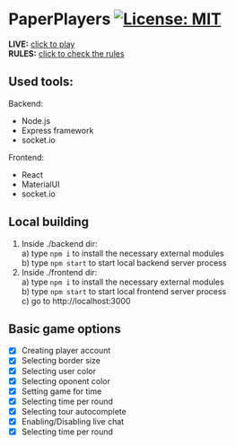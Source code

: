 # PaperPlayers [![License: MIT](https://img.shields.io/badge/License-MIT-green.svg)](https://opensource.org/licenses/MIT)

**LIVE:** [click to play](https://paperplayers-dbe31.web.app)
<br>**RULES:** [click to check the rules](https://pl.wikipedia.org/wiki/Pi%C5%82karzyki_na_kartce)

## Used tools:
Backend:
- Node.js
- Express framework
- socket.io

Frontend:
- React
- MaterialUI
- socket.io

## Local building
1. Inside ./backend dir:
<br>a) type `npm i` to install the necessary external modules
<br>b) type `npm start` to start local backend server process
2. Inside ./frontend dir:
<br>a) type `npm i` to install the necessary external modules
<br>b) type `npm start` to start local frontend server process
<br>c) go to http://localhost:3000

## Basic game options
- [x] Creating player account
- [x] Selecting border size
- [x] Selecting user color
- [x] Selecting oponent color
- [x] Setting game for time
- [x] Selecting time per round
- [x] Selecting tour autocomplete
- [x] Enabling/Disabling live chat
- [x] Selecting time per round
